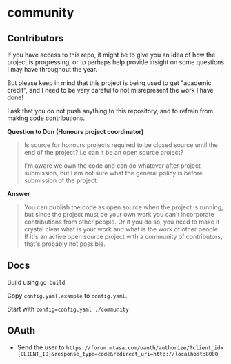 # community

## Contributors

If you have access to this repo, it might be to give you an idea of how the project is progressing,
or to perhaps help provide insight on some questions I may have throughout the year.

But please keep in mind that this project is being used to get "academic credit",
and I need to be very careful to not misrepresent the work I have done!

I ask that you do not push anything to this repository, and to refrain from making code contributions.

**Question to Don (Honours project coordinator)**
> Is source for honours projects required to be closed source until the end of the project?
> i.e can it be an open source project?
>
> I'm aware we own the code and can do whatever after project submission, but I am not sure what the general policy is before submission of the project.

**Answer**
> You can publish the code as open source when the project is running, but since the project must be your own work you can't incorporate contributions from other people. Or if you do so, you need to make it crystal clear what is your work and what is the work of other people. If it's an active open source project with a community of contributors, that's probably not possible.

## Docs

Build using `go build`.

Copy `config.yaml.example` to `config.yaml`.

Start with `config=config.yaml ./community`

## OAuth

- Send the user to `https://forum.mtasa.com/oauth/authorize/?client_id={CLIENT_ID}&response_type=code&redirect_uri=http://localhost:8080`
